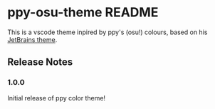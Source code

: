 # ppy-osu-theme README

This is a vscode theme inpired by ppy's (osu!) colours, based on his [JetBrains theme](https://github.com/ppy/osu-jetbrains-theme).

## Release Notes

### 1.0.0

Initial release of ppy color theme!
